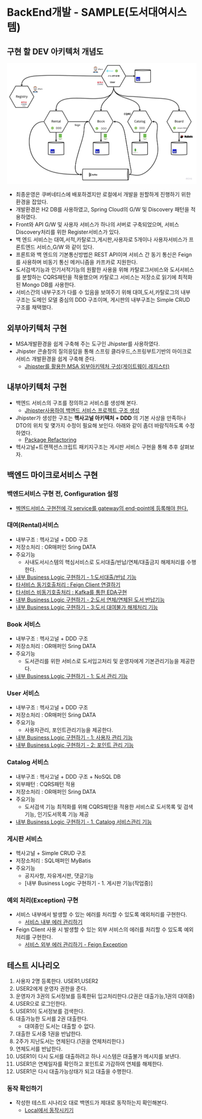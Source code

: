 # BackEnd개발 - SAMPLE(도서대여시스템)

## 구현 할 DEV 아키텍처 개념도 
![image](https://github.com/CNAPS-MSA/CNAPS3/blob/master/img/dev.jpg)

- 최종운영은 쿠버네티스에 배포하겠지만 로컬에서 개발을 원할하게 진행하기 위한 환경을 잡았다.
- 개발환경은 H2 DB를 사용하였고, Spring Cloud의 G/W 및 Discovery 패턴을 적용하였다.
- Front와 API G/W 및 사용자 서비스가 하나의 서버로 구축되었으며, 서비스 Discovery처리를 위한 Register서비스가 있다.
- 백 엔드 서비스는 대여,서적,카탈로그,게시판,사용자로 5개이나 사용자서비스가 프론트엔드 서비스,G/W 와 같이 있다.  
- 프론트와 백 엔드의 기본통신방법은 REST API이며 서비스 간 동기 통신은 Feign를 사용하며 비동기 통신 메커니즘을 카프카로 지원한다.
- 도서검색기능과 인기서적기능의 원활한 사용을 위해 카탈로그서비스와 도서서비스를 분할하는 CQRS패턴을 적용했으며 카탈로그 서비스는 저장소로 읽기에 최적화된 Mongo DB를 사용한다.
- 서비스간의 내부구조가 다를 수 있음을 보여주기 위해 대여,도서,카탈로그의 내부 구조는 도메인 모델 중심의 DDD 구조이며, 게시판의 내부구조는 Simple CRUD 구조를 채택했다.


## 외부아키텍처 구현
- MSA개발환경을 쉽게 구축해 주는 도구인 Jhipster를 사용하였다.
- Jhipster 콘솔창의 질의응답을 통해 스프링 클라우드,스프링부트기반의 마이크로서비스 개발환경을 쉽게 구축해 준다.
  - [Jhipster를 활용한 MSA 외부아키텍처 구성(게이트웨이,레지스터)](/contents/jhipster_guide.md)

## 내부아키텍처 구현
- 백엔드 서비스의 구조를 정의하고 서비스를 생성해 본다.
  - [Jhipster사용하여 백엔드 서비스 프로젝트 구조 생성](/contents/jhipster_guide2.md)
- Jhipster가 생성한 구조는 **헥사고널 아키텍처 + DDD** 의 기본 사상을 만족하나 DTO의 위치 및 몇가지 수정이 필요해 보인다. 아래와 같이 좀더 바람직하도록 수정하였다.
  - [Package Refactoring](/contents/jhipster_package_ref.md)
- 헥사고널+트랜젝션스크립트 패키지구조는  게시판 서비스 구현을 통해 추후 살펴보자.

## 백엔드 마이크로서비스 구현
### 백엔드서비스 구현 전, Configuration 설정
- [벡엔드서비스 구현전에 각 service를 gateway의 end-point에 등록해야 한다.](/contents/endpointadd.md)

### 대여(Rental)서비스 
- 내부구조 : 헥사고널 + DDD 구조
- 저장소처리 : OR매퍼인 Sring DATA 
- 주요기능
  - 사내도서시스템의 핵심서비스로 도서대출/반납/연체/대출금지 해제처리를 수행한다.
- [내부 Business Logic 구현하기 - 1:도서대출/반납 기능](/contents/jhipster_businesslogic.md)
- [타서비스 동기호출처리 : Feign Client 연결하기](/contents/jhipster_feign.md) 
- [타서비스 비동기호출처리 : Kafka를 통한 EDA구현](/contents/jhipster_kafka.md)
- [내부 Business Logic 구현하기 - 2:도서 연체/연체된 도서 반납기능](/contents/OverdueBook.md)
- [내부 Business Logic 구현하기 - 3:도서 대여불가 해제처리 기능](/contents/releaseOverdue.md)
  
### Book 서비스
- 내부구조 : 헥사고널 + DDD 구조
- 저장소처리 : OR매퍼인 Sring DATA 
- 주요기능
  - 도서관리를 위한 서비스로 도서입고처리 및 운영자에게 기본관리기능을 제공한다. 
- [내부 Business Logic 구현하기 - 1: 도서 관리 기능](/contents/book_businesslogic.md)
 
### User 서비스
- 내부구조 : 헥사고널 + DDD 구조
- 저장소처리 : OR매퍼인 Sring DATA 
- 주요기능
  - 사용자관리, 포인트관리기능을 제공한다.
 - [내부 Business Logic 구현하기 - 1: 사용자 관리 기능 ](/contents/user_businesslogic.md)
 - [내부 Business Logic 구현하기 - 2: 포인트 관리 기능](/contents/user_point.md)

    
### Catalog 서비스
- 내부구조 : 헥사고널 + DDD 구조 + NoSQL DB
- 외부패턴 : CQRS패턴 적용
- 저장소처리 : OR매퍼인 Sring DATA 
- 주요기능
  - 도서검색 기능 최적화를 위해 CQRS패턴을 적용한 서비스로 도서목록 및 검색기능, 인기도서목록 기능 제공  
- [내부 Business Logic 구현하기 - 1. Catalog 서비스관리 기능](/contents/catalog_businesslogic.md)

   
### 게시판 서비스 
- 헥사고널 + Simple CRUD 구조 
- 저장소처리 : SQL매퍼인 MyBatis 
- 주요기능 
  - 공지사항, 자유게시판, 댓글기능
  - [내부 Business Logic 구현하기 - 1. 게시판 기능(작업중)]

### 예외 처리(Exception) 구현
- 서비스 내부에서 발생할 수 있는 에러를 처리할 수 있도록 예외처리를 구현한다.
  - [서비스 내부 에러 관리하기](https://engineering-skcc.github.io/msa/jhipster-exception/)
- Feign Client 사용 시 발생할 수 있는 외부 서비스의 에러를 처리할 수 있도록 예외처리를 구현한다.
  - [서비스 외부 에러 관리하기 - Feign Exception](https://engineering-skcc.github.io/msa/jhipster-feign/)
  
## 테스트 시나리오
1. 사용자 2명 등록한다. USER1,USER2
2. USER2에게 운영자 권한을 준다.
3. 운영자가 3권의 도서정보를 등록한뒤 입고처리한다.(2권은 대출가능,1권의 대여중)
4. USER으로 로그인한다.
5. USER1이 도서정보를 검색한다. 
6. 대출가능한 도서를 2권 대출한다.
    - 대여중인 도서는 대출할 수 없다.
7. 대출한 도서중 1권을 반납한다.
8. 2주가 지난도서는 연체된다.(1권을 연체처리한다.)
9. 연체도서를 반납한다.
10. USER1이 다시 도서를 대출하려고 하나 시스템은 대출불가 메시지를 보낸다.
11. USER1은 연체일자를 확인하고 포인트로 가감하여 연체를 해제한다.
12. USER1은 다시 대출가능상태가 되고 대출을 수행한다.

### 동작 확인하기
- 작성한 테스트 시나리오 대로 백엔드가 제대로 동작하는지 확인해본다.
  - [Local에서 동작시키기](/contents/backend_localtest.md)
